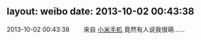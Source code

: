 layout: weibo
date: 2013-10-02 00:43:38
---
2013-10-02 00:43:38  &nbsp;&nbsp;&nbsp;&nbsp;&nbsp;&nbsp; 来自 <a href="http://app.weibo.com/t/feed/22zMnn" rel="nofollow">小米手机</a>
竟然有人说我很萌…… ​​​
